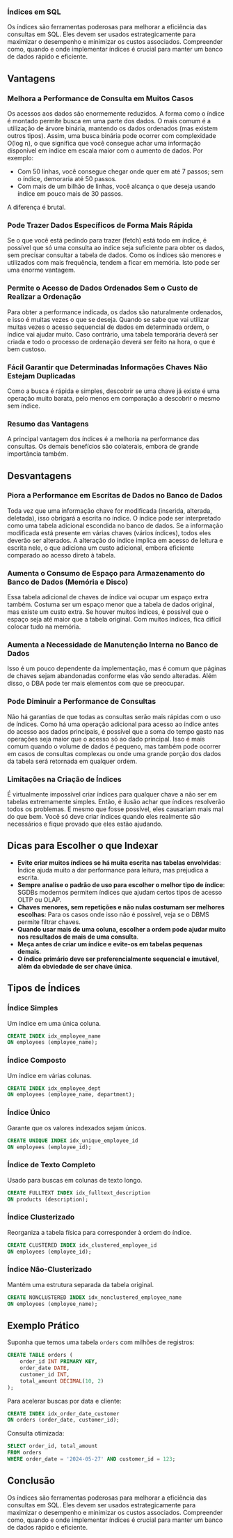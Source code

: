 ### Índices em SQL

Os índices são ferramentas poderosas para melhorar a eficiência das consultas em SQL. Eles devem ser usados estrategicamente para maximizar o desempenho e minimizar os custos associados. Compreender como, quando e onde implementar índices é crucial para manter um banco de dados rápido e eficiente.

## Vantagens

### Melhora a Performance de Consulta em Muitos Casos
Os acessos aos dados são enormemente reduzidos. A forma como o índice é montado permite busca em uma parte dos dados. O mais comum é a utilização de árvore binária, mantendo os dados ordenados (mas existem outros tipos). Assim, uma busca binária pode ocorrer com complexidade O(log n), o que significa que você consegue achar uma informação disponível em índice em escala maior com o aumento de dados. Por exemplo:

- Com 50 linhas, você consegue chegar onde quer em até 7 passos; sem o índice, demoraria até 50 passos.
- Com mais de um bilhão de linhas, você alcança o que deseja usando índice em pouco mais de 30 passos.

A diferença é brutal.

### Pode Trazer Dados Específicos de Forma Mais Rápida
Se o que você está pedindo para trazer (fetch) está todo em índice, é possível que só uma consulta ao índice seja suficiente para obter os dados, sem precisar consultar a tabela de dados. Como os índices são menores e utilizados com mais frequência, tendem a ficar em memória. Isto pode ser uma enorme vantagem.

### Permite o Acesso de Dados Ordenados Sem o Custo de Realizar a Ordenação
Para obter a performance indicada, os dados são naturalmente ordenados, e isso é muitas vezes o que se deseja. Quando se sabe que vai utilizar muitas vezes o acesso sequencial de dados em determinada ordem, o índice vai ajudar muito. Caso contrário, uma tabela temporária deverá ser criada e todo o processo de ordenação deverá ser feito na hora, o que é bem custoso.

### Fácil Garantir que Determinadas Informações Chaves Não Estejam Duplicadas
Como a busca é rápida e simples, descobrir se uma chave já existe é uma operação muito barata, pelo menos em comparação a descobrir o mesmo sem índice.

### Resumo das Vantagens
A principal vantagem dos índices é a melhoria na performance das consultas. Os demais benefícios são colaterais, embora de grande importância também.

## Desvantagens

### Piora a Performance em Escritas de Dados no Banco de Dados
Toda vez que uma informação chave for modificada (inserida, alterada, deletada), isso obrigará a escrita no índice. O índice pode ser interpretado como uma tabela adicional escondida no banco de dados. Se a informação modificada está presente em várias chaves (vários índices), todos eles deverão ser alterados. A alteração do índice implica em acesso de leitura e escrita nele, o que adiciona um custo adicional, embora eficiente comparado ao acesso direto à tabela.

### Aumenta o Consumo de Espaço para Armazenamento do Banco de Dados (Memória e Disco)
Essa tabela adicional de chaves de índice vai ocupar um espaço extra também. Costuma ser um espaço menor que a tabela de dados original, mas existe um custo extra. Se houver muitos índices, é possível que o espaço seja até maior que a tabela original. Com muitos índices, fica difícil colocar tudo na memória.

### Aumenta a Necessidade de Manutenção Interna no Banco de Dados
Isso é um pouco dependente da implementação, mas é comum que páginas de chaves sejam abandonadas conforme elas vão sendo alteradas. Além disso, o DBA pode ter mais elementos com que se preocupar.

### Pode Diminuir a Performance de Consultas
Não há garantias de que todas as consultas serão mais rápidas com o uso de índices. Como há uma operação adicional para acesso ao índice antes do acesso aos dados principais, é possível que a soma do tempo gasto nas operações seja maior que o acesso só ao dado principal. Isso é mais comum quando o volume de dados é pequeno, mas também pode ocorrer em casos de consultas complexas ou onde uma grande porção dos dados da tabela será retornada em qualquer ordem.

### Limitações na Criação de Índices
É virtualmente impossível criar índices para qualquer chave a não ser em tabelas extremamente simples. Então, é ilusão achar que índices resolverão todos os problemas. E mesmo que fosse possível, eles causariam mais mal do que bem. Você só deve criar índices quando eles realmente são necessários e fique provado que eles estão ajudando.

## Dicas para Escolher o que Indexar

- **Evite criar muitos índices se há muita escrita nas tabelas envolvidas**: Índice ajuda muito a dar performance para leitura, mas prejudica a escrita.
- **Sempre analise o padrão de uso para escolher o melhor tipo de índice**: SGDBs modernos permitem índices que ajudam certos tipos de acesso OLTP ou OLAP.
- **Chaves menores, sem repetições e não nulas costumam ser melhores escolhas**: Para os casos onde isso não é possível, veja se o DBMS permite filtrar chaves.
- **Quando usar mais de uma coluna, escolher a ordem pode ajudar muito nos resultados de mais de uma consulta**.
- **Meça antes de criar um índice e evite-os em tabelas pequenas demais**.
- **O índice primário deve ser preferencialmente sequencial e imutável, além da obviedade de ser chave única**.

## Tipos de Índices

### Índice Simples
Um índice em uma única coluna.

```sql
CREATE INDEX idx_employee_name
ON employees (employee_name);
```

### Índice Composto
Um índice em várias colunas.

```sql
CREATE INDEX idx_employee_dept
ON employees (employee_name, department);
```

### Índice Único
Garante que os valores indexados sejam únicos.

```sql
CREATE UNIQUE INDEX idx_unique_employee_id
ON employees (employee_id);
```

### Índice de Texto Completo
Usado para buscas em colunas de texto longo.

```sql
CREATE FULLTEXT INDEX idx_fulltext_description
ON products (description);
```

### Índice Clusterizado
Reorganiza a tabela física para corresponder à ordem do índice.

```sql
CREATE CLUSTERED INDEX idx_clustered_employee_id
ON employees (employee_id);
```

### Índice Não-Clusterizado
Mantém uma estrutura separada da tabela original.

```sql
CREATE NONCLUSTERED INDEX idx_nonclustered_employee_name
ON employees (employee_name);
```

## Exemplo Prático

Suponha que temos uma tabela `orders` com milhões de registros:

```sql
CREATE TABLE orders (
    order_id INT PRIMARY KEY,
    order_date DATE,
    customer_id INT,
    total_amount DECIMAL(10, 2)
);
```

Para acelerar buscas por data e cliente:

```sql
CREATE INDEX idx_order_date_customer
ON orders (order_date, customer_id);
```

Consulta otimizada:

```sql
SELECT order_id, total_amount
FROM orders
WHERE order_date = '2024-05-27' AND customer_id = 123;
```

## Conclusão

Os índices são ferramentas poderosas para melhorar a eficiência das consultas em SQL. Eles devem ser usados estrategicamente para maximizar o desempenho e minimizar os custos associados. Compreender como, quando e onde implementar índices é crucial para manter um banco de dados rápido e eficiente.
```